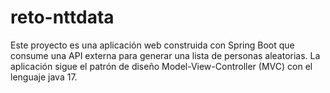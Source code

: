 # reto-nttdata
Este proyecto es una aplicación web construida con Spring Boot que consume una API externa para generar una lista de personas aleatorias. La aplicación sigue el patrón de diseño Model-View-Controller (MVC) con el lenguaje java 17.
